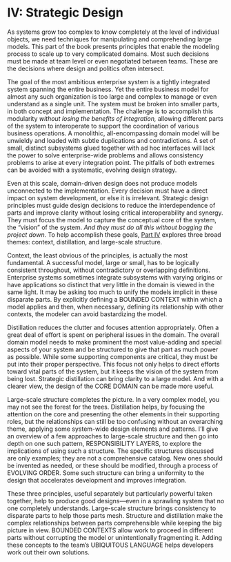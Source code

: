 # IV: Strategic Design

As systems grow too complex to know completely at the level of individual objects, we need techniques for manipulating and comprehending large models. This part of the book presents principles that enable the modeling process to scale up to very complicated domains. Most such decisions must be made at team level or even negotiated between teams. These are the decisions where design and politics often intersect.

The goal of the most ambitious enterprise system is a tightly integrated system spanning the entire business. Yet the entire business model for almost any such organization is too large and complex to manage or even understand as a single unit. The system must be broken into smaller parts, in both concept and implementation. The challenge is to accomplish this modularity *without losing the benefits of integration,* allowing different parts of the system to interoperate to support the coordination of various business operations. A monolithic, all-encompassing domain model will be unwieldy and loaded with subtle duplications and contradictions. A set of small, distinct subsystems glued together with ad hoc interfaces will lack the power to solve enterprise-wide problems and allows consistency problems to arise at every integration point. The pitfalls of both extremes can be avoided with a systematic, evolving design strategy.

Even at this scale, domain-driven design does not produce models unconnected to the implementation. Every decision must have a direct impact on system development, or else it is irrelevant. Strategic design principles must guide design decisions to reduce the interdependence of parts and improve clarity without losing critical interoperability and synergy. They must focus the model to capture the conceptual core of the system, the “vision” of the system. *And they must do all this without bogging the project down.* To help accomplish these goals, [Part IV](https://learning.oreilly.com/library/view/domain-driven-design-tackling/0321125215/part04.html#part04) explores three broad themes: context, distillation, and large-scale structure.

Context, the least obvious of the principles, is actually the most fundamental. A successful model, large or small, has to be logically consistent throughout, without contradictory or overlapping definitions. Enterprise systems sometimes integrate subsystems with varying origins or have applications so distinct that very little in the domain is viewed in the same light. It may be asking too much to unify the models implicit in these disparate parts. By explicitly defining a BOUNDED CONTEXT within which a model applies and then, when necessary, defining its relationship with other contexts, the modeler can avoid bastardizing the model.

Distillation reduces the clutter and focuses attention appropriately. Often a great deal of effort is spent on peripheral issues in the domain. The overall domain model needs to make prominent the most value-adding and special aspects of your system and be structured to give that part as much power as possible. While some supporting components are critical, they must be put into their proper perspective. This focus not only helps to direct efforts toward vital parts of the system, but it keeps the vision of the system from being lost. Strategic distillation can bring clarity to a large model. And with a clearer view, the design of the CORE DOMAIN can be made more useful.

Large-scale structure completes the picture. In a very complex model, you may not see the forest for the trees. Distillation helps, by focusing the attention on the core and presenting the other elements in their supporting roles, but the relationships can still be too confusing without an overarching theme, applying some system-wide design elements and patterns. I’ll give an overview of a few approaches to large-scale structure and then go into depth on one such pattern, RESPONSIBILITY LAYERS, to explore the implications of using such a structure. The specific structures discussed are only examples; they are not a comprehensive catalog. New ones should be invented as needed, or these should be modified, through a process of EVOLVING ORDER. Some such structure can bring a uniformity to the design that accelerates development and improves integration.

These three principles, useful separately but particularly powerful taken together, help to produce good designs—even in a sprawling system that no one completely understands. Large-scale structure brings consistency to disparate parts to help those parts mesh. Structure and distillation make the complex relationships between parts comprehensible while keeping the big picture in view. BOUNDED CONTEXTS allow work to proceed in different parts without corrupting the model or unintentionally fragmenting it. Adding these concepts to the team’s UBIQUITOUS LANGUAGE helps developers work out their own solutions.
